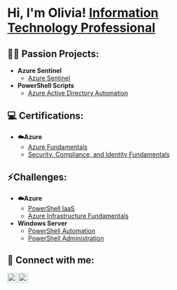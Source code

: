 <h1>Hi, I'm Olivia! <a href="https://www.linkedin.com/in/oliviakeiter">Information Technology Professional</a>

<h2>👨‍💻 Passion Projects:</h2>

- <b>Azure Sentinel</b>
  - [Azure Sentinel](https://github.com/Olivia-Keiter/AzureSentinel)
- <b>PowerShell Scripts</b>
  - [Azure Active Directory Automation](https://github.com/Olivia-Keiter/PowerShellAzureAD)
  
<h2>💻 Certifications:</h2>

- <b>☁️Azure</b>
  - [Azure Fundamentals](https://www.credly.com/badges/575e42ff-8dce-4d11-b285-2b41d7ec78f5)
  - [Security, Compliance, and Identity Fundamentals](https://www.credly.com/badges/575e42ff-8dce-4d11-b285-2b41d7ec78f5)
  
<h2>⚡️Challenges:</h2>

- <b>☁️Azure</b>
  - [PowerShell IaaS](https://www.credly.com/badges/60394861-7f2a-4fca-901c-9578017cd31a)
  - [Azure Infrastructure Fundamentals](https://www.credly.com/badges/43ed819b-d0df-4d83-a248-a5117ffd55c6)
- <b>Windows Server</b>
  - [PowerShell Automation](https://www.credly.com/badges/fbf08044-dcf8-47ec-87aa-4ab5d8da5faf)
  - [PowerShell Administration](https://www.credly.com/badges/c52713e8-51f7-4d76-842b-cd13a5f3fa9c)

<h2> 🤳 Connect with me:</h2>

[<img align="left" alt="JoshMadakor | Twitter" width="22px" src="https://cdn.jsdelivr.net/npm/simple-icons@v3/icons/twitter.svg" />][twitter]
[<img align="left" alt="JoshMadakor | LinkedIn" width="22px" src="https://cdn.jsdelivr.net/npm/simple-icons@v3/icons/linkedin.svg" />][linkedin]

[twitter]: https://twitter.com/KeiterOlivia
[linkedin]: https://linkedin.com/in/OliviaKeiter

<!--
**joshmadakor1/joshmadakor1** is a ✨ _special_ ✨ repository because its `README.md` (this file) appears on your GitHub profile.

Here are some ideas to get you started:

- 🔭 I’m currently working on ...
- 🌱 I’m currently learning ...
- 👯 I’m looking to collaborate on ...
- 🤔 I’m looking for help with ...
- 💬 Ask me about ...
- 📫 How to reach me: ...
- 😄 Pronouns: ...
- ⚡ Fun fact: ...
-->

